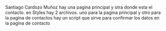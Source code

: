 Santiago Cardozo Muñoz
hay una pagina principal y otra donde esta el contacto.
en Styles hay 2 archivos. uno para la pagina principal y otro para la pagina de contactos
hay un script que sirve para confirmar los datos en la pagina de contacto
